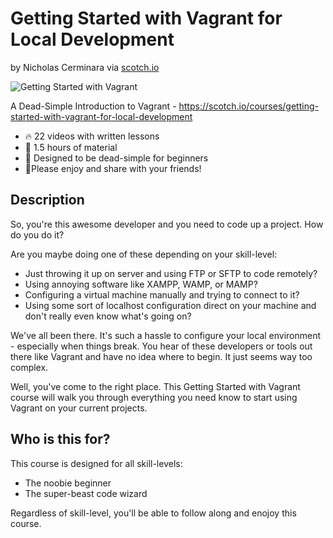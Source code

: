 # Getting Started with Vagrant for Local Development

by Nicholas Cerminara via [scotch.io](scotch.io)

![Getting Started with Vagrant](https://cdn.scotch.io/2/J2QKO8zoSGS1YH7wSzdE_getting-started-with-vagrant.png.jpg)

A Dead-Simple Introduction to Vagrant - https://scotch.io/courses/getting-started-with-vagrant-for-local-development

* 🔥 22 videos with written lessons
* 🤯 1.5 hours of material
* 🙉 Designed to be dead-simple for beginners
* 🥃Please enjoy and share with your friends!

## Description

So, you're this awesome developer and you need to code up a project. How do you do it?

Are you maybe doing one of these depending on your skill-level:

* Just throwing it up on server and using FTP or SFTP to code remotely?
* Using annoying software like XAMPP, WAMP, or MAMP?
* Configuring a virtual machine manually and trying to connect to it?
* Using some sort of localhost configuration direct on your machine and don't really even know what's going on?

We've all been there. It's such a hassle to configure your local environment - especially when things break. You hear of these developers or tools out there like Vagrant and have no idea where to begin. It just seems way too complex.

Well, you've come to the right place. This Getting Started with Vagrant course will walk you through everything you need know to start using Vagrant on your current projects.


## Who is this for?
This course is designed for all skill-levels:

* The noobie beginner
* The super-beast code wizard

Regardless of skill-level, you'll be able to follow along and enojoy this course.
